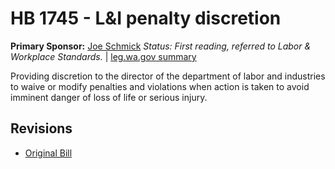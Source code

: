 # HB 1745 - L&I penalty discretion
**Primary Sponsor:** [Joe Schmick](/person/leg/joe.schmick.md)
*Status: First reading, referred to Labor & Workplace Standards.* | [leg.wa.gov summary](https://app.leg.wa.gov/billsummary?BillNumber=1745&Year=2021)

Providing discretion to the director of the department of labor and industries to waive or modify penalties and violations when action is taken to avoid imminent danger of loss of life or serious injury.

## Revisions
* [Original Bill](1/)